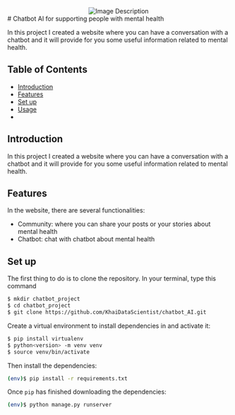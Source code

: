 
<div align="center">
  <img src="https://images.prismic.io/intuzwebsite/d9daef05-a416-4e84-b0f8-2d5e2e3b58d8_A+Comprehensive+Guide+to+Building+an+AI+Chatbot%402x.png?auto=compress,format" alt="Image Description">
</div>
# Chatbot AI for supporting people with mental health

In this project I created a website where you can have a conversation with a chatbot and it will provide for you some useful information related to mental health.

## Table of Contents

- [Introduction](#introduction)
- [Features](#features)
- [Set up](#setup)
- [Usage](#usage)
- 

## Introduction
In this project I created a website where you can have a conversation with a chatbot and it will provide for you some useful information related to mental health.

## Features
In the website, there are several functionalities:
- Community: where you can share your posts or your stories about mental health 
- Chatbot: chat with chatbot about mental health
## Set up

The first thing to do is to clone the repository. In your terminal, type this command

```sh
$ mkdir chatbot_project
$ cd chatbot_project
$ git clone https://github.com/KhaiDataScientist/chatbot_AI.git
```

Create a virtual environment to install dependencies in and activate it:

```sh
$ pip install virtualenv
$ python<version> -m venv venv
$ source venv/bin/activate
```
Then install the dependencies:

```sh
(env)$ pip install -r requirements.txt
```

Once `pip` has finished downloading the dependencies:
```sh
(env)$ python manage.py runserver
```



